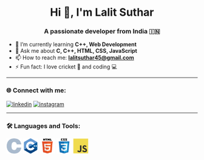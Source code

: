 
<h1 align="center">Hi 👋, I'm Lalit Suthar</h1>
<h3 align="center">A passionate developer from India 🇮🇳</h3>

- 🌱 I’m currently learning **C++, Web Development**
- 💬 Ask me about **C, C++, HTML, CSS, JavaScript**
- 📫 How to reach me: **lalitsuthar45@gmail.com**
- ⚡ Fun fact: I love cricket 🏏 and coding 💻

---

### 🌐 Connect with me:
<p align="left">
<a href="https://linkedin.com/in/lalit-suthar445646334" target="blank"><img align="center" src="https://cdn-icons-png.flaticon.com/512/174/174857.png" alt="linkedin" height="40" width="40" /></a>
<a href="https://instagram.com/lucky_str_45" target="blank"><img align="center" src="https://cdn-icons-png.flaticon.com/512/2111/2111463.png" alt="instagram" height="40" width="40" /></a>
</p>

---

### 🛠️ Languages and Tools:
<p align="left"> 
  <img src="https://raw.githubusercontent.com/devicons/devicon/master/icons/c/c-original.svg" alt="c" width="40" height="40"/>
  <img src="https://raw.githubusercontent.com/devicons/devicon/master/icons/cplusplus/cplusplus-original.svg" alt="cplusplus" width="40" height="40"/>
  <img src="https://raw.githubusercontent.com/devicons/devicon/master/icons/html5/html5-original-wordmark.svg" alt="html5" width="40" height="40"/>
  <img src="https://raw.githubusercontent.com/devicons/devicon/master/icons/css3/css3-original-wordmark.svg" alt="css3" width="40" height="40"/>
  <img src="https://raw.githubusercontent.com/devicons/devicon/master/icons/javascript/javascript-original.svg" alt="javascript" width="40" height="40"/>
</p>

